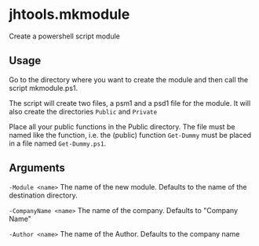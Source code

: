 # jhtools.mkmodule

Create a powershell script module

## Usage

Go to the directory where you want to create the module and then call the script mkmodule.ps1.

The script will create two files, a psm1 and a psd1 file for the module. It will also create the directories `Public` and `Private`

Place all your public functions in the Public directory. The file must be named like the function, i.e. the (public) function `Get-Dummy` must be placed in a file named `Get-Dummy.ps1`.

## Arguments


`-Module <name>`
The name of the new module. Defaults to the name of the destination directory.

`-CompanyName <name>`
The name of the company. Defaults to "Company Name"

`-Author <name>`
The name of the Author. Defaults to the company name

